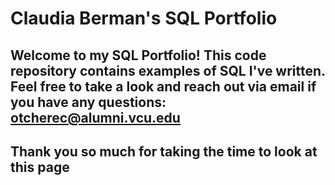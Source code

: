 # Claudia Berman's SQL Portfolio

## Welcome to my SQL Portfolio! This code repository contains examples of SQL I've written. Feel free to take a look and reach out via email if you have any questions: otcherec@alumni.vcu.edu

## Thank you so much for taking the time to look at this page
